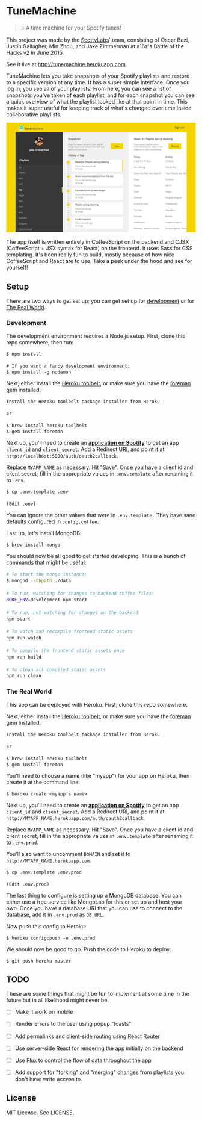 # TuneMachine

> :notes: A time machine for your Spotify tunes!

This project was made by the [ScottyLabs][sl]' team, consisting of Oscar Bezi,
Justin Gallagher, Min Zhou, and Jake Zimmerman at a16z's Battle of the Hacks v2
in June 2015.

See it live at <http://tunemachine.herokuapp.com>.

TuneMachine lets you take snapshots of your Spotify playlists and restore to a
specific version at any time. It has a super simple interface. Once you log in,
you see all of your playlists. From here, you can see a list of snapshots you've
taken of each playlist, and for each snapshot you can see a quick overview of
what the playlist looked like at that point in time. This makes it super useful
for keeping track of what's changed over time inside collaborative playlists.

![main TuneMachine app page](/assets/demo.png)

The app itself is written entirely in CoffeeScript on the backend and CJSX
(CoffeeScript + JSX syntax for React) on the frontend. It uses Sass for CSS
templating. It's been really fun to build, mostly because of how nice
CoffeeScript and React are to use. Take a peek under the hood and see for
yourself!


## Setup

There are two ways to get set up; you can get set up for
[development](#development) or for [The Real World](#the-real-world).

### Development

The development environment requires a Node.js setup. First, clone this repo
somewhere, then run:

```console
$ npm install

# If you want a fancy development environment:
$ npm install -g nodemon
```

Next, either install the [Heroku toolbelt][toolbelt], or make sure you have the
[foreman][foreman] gem installed.

```console
Install the Heroku toolbelt package installer from Heroku

or

$ brew install heroku-toolbelt
$ gem install foreman
```

Next up, you'll need to create an __[application on Spotify][spotify-app]__
to get an app `client_id` and `client_secret`. Add a Redirect URI, and point it
at `http://localhost:5000/auth/oauth2callback`.

Replace `MYAPP_NAME` as necessary. Hit "Save". Once you have a client id and
client secret, fill in the appropriate values in `.env.template` after renaming
it to `.env`.

```console
$ cp .env.template .env

(Edit .env)
```

You can ignore the other values that were in `.env.template.` They have sane
defaults configured in `config.coffee`.

Last up, let's install MongoDB:

```console
$ brew install mongo
```

You should now be all good to get started developing. This is a bunch of
commands that might be useful:

```bash
# To start the mongo instance:
$ mongod --dbpath ./data

# To run, watching for changes to backend coffee files:
NODE_ENV=development npm start

# To run, not watching for changes on the backend
npm start

# To watch and recompile frontend static assets
npm run watch

# To compile the frontend static assets once
npm run build

# To clean all compiled static assets
npm run clean
```


### The Real World

This app can be deployed with Heroku. First, clone this repo somewhere.

Next, either install the [Heroku toolbelt][toolbelt], or make sure you have the
[foreman][foreman] gem installed.

```console
Install the Heroku toolbelt package installer from Heroku

or

$ brew install heroku-toolbelt
$ gem install foreman
```

You'll need to choose a name (like "myapp") for your app on Heroku, then create
it at the command line:

```console
$ heroku create <myapp's name>
```

Next up, you'll need to create an __[application on Spotify][spotify-app]__
to get an app `client_id` and `client_secret`. Add a Redirect URI, and point it
at `http://MYAPP_NAME.herokuapp.com/auth/oauth2callback`.

Replace `MYAPP_NAME` as necessary. Hit "Save". Once you have a client id and
client secret, fill in the appropriate values in `.env.template` after renaming
it to `.env.prod`.

You'll also want to uncomment `DOMAIN` and set it to
`http://MYAPP_NAME.herokuapp.com`.

```console
$ cp .env.template .env.prod

(Edit .env.prod)
```

The last thing to configure is setting up a MongoDB database. You can either use
a free service like MongoLab for this or set up and host your own. Once you have
a database URI that you can use to connect to the database, add it in
`.env.prod` as `DB_URL`.

Now push this config to Heroku:

```console
$ heroku config:push -e .env.prod
```

We should now be good to go. Push the code to Heroku to deploy:

```console
$ git push heroku master
```


## TODO

These are some things that might be fun to implement at some time in the future
but in all likelihood might never be.

- [ ] Make it work on mobile
- [ ] Render errors to the user using popup "toasts"
- [ ] Add permalinks and client-side routing using React Router
- [ ] Use server-side React for rendering the app initially on the backend
- [ ] Use Flux to control the flow of data throughout the app
- [ ] Add support for "forking" and "merging" changes from playlists you don't
      have write access to.


## License

MIT License. See LICENSE.


[sl]: https://scottylabs.org

[toolbelt]: https://toolbelt.heroku.com/
[foreman]: https://github.com/ddollar/foreman
[spotify-app]: https://developer.spotify.com/my-applications/
